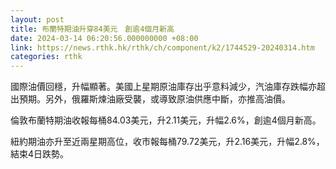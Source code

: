 ```yaml
---
layout: post
title: 布蘭特期油升穿84美元　創逾4個月新高
date: 2024-03-14 06:20:56.000000000 +08:00
link: https://news.rthk.hk/rthk/ch/component/k2/1744529-20240314.htm
categories: rthk
---
```


國際油價回穩，升幅顯著。美國上星期原油庫存出乎意料減少，汽油庫存跌幅亦超出預期。另外，俄羅斯煉油廠受襲，或導致原油供應中斷，亦推高油價。

倫敦布蘭特期油收報每桶84.03美元，升2.11美元，升幅2.6%，創逾4個月新高。

紐約期油亦升至近兩星期高位，收市報每桶79.72美元，升2.16美元，升幅2.8%，結束4日跌勢。

